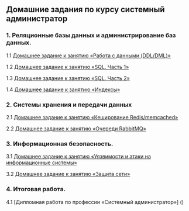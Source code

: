 ## Домашние задания по курсу системный администратор
### 1. Реляционные базы данных и администрирование баз данных.
1.1 [Домашнее задание к занятию «Работа с данными (DDL/DML)»](https://github.com/EugeneNizhNov/SYS-homewok/tree/main/(DDL_DML))

1.2 [Домашнее задание к занятию «SQL. Часть 1»](https://github.com/EugeneNizhNov/SYS-homewok/tree/main/sql1)

1.3 [Домашнее задание к занятию «SQL. Часть 2»](https://github.com/EugeneNizhNov/SYS-homewok/tree/main/sql2)

1.4 [Домашнее задание к занятию «Индексы»](https://github.com/EugeneNizhNov/SYS-homewok/tree/main/Indexes)

### 2. Системы хранения и передачи данных
2.1 [Домашнее задание к занятию «Кеширование Redis/memcached»](https://github.com/EugeneNizhNov/SYS-homewok/tree/main/redis)

2.2 [Домашнее задание к занятию «Очереди RabbitMQ»](https://github.com/EugeneNizhNov/SYS-homewok/tree/main/RabbitMQ)

### 3. Информационная безопасность.

3.1 [Домашнее задание к занятию «Уязвимости и атаки на информационные системы»](https://github.com/EugeneNizhNov/SYS-homewok/tree/main/Metasploitable)

3.2 [Домашнее задание к занятию «Защита сети»](https://github.com/EugeneNizhNov/SYS-homewok/tree/main/network%20protection)

### 4. Итоговая работа.

4.1 [Дипломная работа по профессии «Системный администратор»] ()
